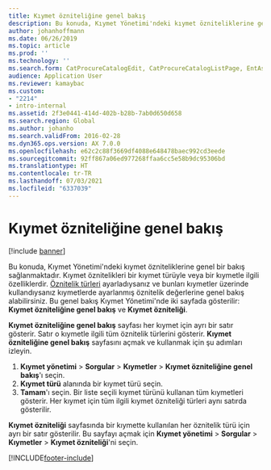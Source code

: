 ```yaml
---
title: Kıymet özniteliğine genel bakış
description: Bu konuda, Kıymet Yönetimi'ndeki kıymet özniteliklerine genel bir bakış sağlanmaktadır.
author: johanhoffmann
ms.date: 06/26/2019
ms.topic: article
ms.prod: ''
ms.technology: ''
ms.search.form: CatProcureCatalogEdit, CatProcureCatalogListPage, EntAssetObjectAttributeOverview
audience: Application User
ms.reviewer: kamaybac
ms.custom:
- "2214"
- intro-internal
ms.assetid: 2f3e0441-414d-402b-b28b-7ab0d650d658
ms.search.region: Global
ms.author: johanho
ms.search.validFrom: 2016-02-28
ms.dyn365.ops.version: AX 7.0.0
ms.openlocfilehash: e62c2c88f3669df4088e648478baec992cd3eede
ms.sourcegitcommit: 92ff867a06ed977268ffaa6cc5e58b9dc95306bd
ms.translationtype: HT
ms.contentlocale: tr-TR
ms.lasthandoff: 07/03/2021
ms.locfileid: "6337039"
---
```

# <a name="asset-attribute-overview"></a>Kıymet özniteliğine genel bakış

[!include [banner](../../includes/banner.md)]

 

Bu konuda, Kıymet Yönetimi'ndeki kıymet özniteliklerine genel bir bakış sağlanmaktadır. Kıymet öznitelikleri bir kıymet türüyle veya bir kıymetle ilgili özelliklerdir. [Öznitelik türleri](../setup-for-functional-locations/specification-types.md) ayarladıysanız ve bunları kıymetler üzerinde kullandıysanız kıymetlerde ayarlanmış öznitelik değerlerine genel bakış alabilirsiniz. Bu genel bakış Kıymet Yönetimi'nde iki sayfada gösterilir: **Kıymet özniteliğine genel bakış** ve **Kıymet özniteliği**.

**Kıymet özniteliğine genel bakış** sayfası her kıymet için ayrı bir satır gösterir. Satır o kıymetle ilgili tüm öznitelik türlerini gösterir. **Kıymet özniteliğine genel bakış** sayfasını açmak ve kullanmak için şu adımları izleyin.

1. **Kıymet yönetimi** \> **Sorgular** \> **Kıymetler** \> **Kıymet özniteliğine genel bakış**'ı seçin.
2. **Kıymet türü** alanında bir kıymet türü seçin.
3. **Tamam**'ı seçin. Bir liste seçili kıymet türünü kullanan tüm kıymetleri gösterir. Her kıymet için tüm ilgili kıymet özniteliği türleri aynı satırda gösterilir.

**Kıymet özniteliği** sayfasında bir kıymette kullanılan her öznitelik türü için ayrı bir satır gösterilir. Bu sayfayı açmak için **Kıymet yönetimi** \> **Sorgular** \> **Kıymetler** \> **Kıymet özniteliği**'ni seçin.


[!INCLUDE[footer-include](../../../includes/footer-banner.md)]